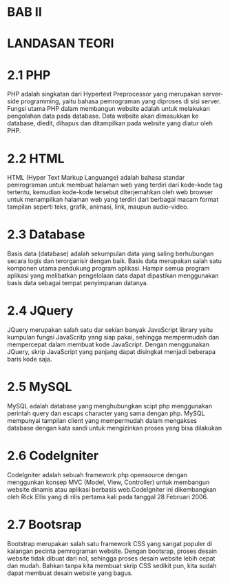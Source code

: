 # BAB II
 
# LANDASAN TEORI

# 2.1 PHP
PHP adalah  singkatan dari  Hypertext Preprocessor yang merupakan server-side programming, yaitu bahasa pemrograman yang diproses di sisi server. Fungsi utama PHP dalam membangun website adalah untuk melakukan pengolahan data pada database. Data website akan dimasukkan ke database, diedit, dihapus dan ditampilkan pada website yang diatur oleh PHP.

# 2.2 HTML
HTML (Hyper Text Markup Languange) adalah bahasa standar pemrograman untuk membuat halaman web yang terdiri dari kode-kode tag  tertentu, kemudian kode-kode tersebut diterjemahkan oleh web browser untuk menampilkan halaman web yang terdiri dari berbagai macam format tampilan seperti teks, grafik, animasi, link, maupun audio-video.

# 2.3 Database
Basis data (database) adalah sekumpulan data yang saling berhubungan secara logis dan terorganisir dengan baik. Basis data merupakan salah satu komponen utama pendukung program aplikasi. Hampir semua program aplikasi yang melibatkan pengelolaan data dapat dipastikan menggunakan basis data sebagai tempat penyimpanan datanya.

# 2.4 JQuery
JQuery merupakan salah satu dar sekian banyak JavaScript library yaitu kumpulan fungsi JavaScritp yang siap pakai, sehingga mempermudah dan mempercepat dalam membuat kode JavaScript. Dengan menggunakan JQuery, skrip JavaScript yang panjang dapat disingkat menjadi beberapa baris kode saja.

# 2.5 MySQL
MySQL adalah database yang menghubungkan scipt php menggunakan perintah query dan escaps character yang sama dengan php. MySQL mempunyai tampilan client yang mempermudah dalam mengakses database dengan kata sandi untuk mengizinkan proses yang bisa dilakukan

# 2.6 CodeIgniter
CodeIgniter adalah sebuah framework php opensource dengan menggunkan konsep MVC (Model, View, Controller) untuk membangun website dinamis atau aplikasi berbasis web.CodeIgniter ini dikembangkan oleh Rick Ellis yang di rilis pertama kali pada tanggal 28 Februari 2006.

# 2.7 Bootsrap	
Bootstrap merupakan salah satu framework CSS yang sangat populer di kalangan pecinta pemrograman website. Dengan bootsrap, proses desain website tidak dibuat dari nol, sehingga proses desain website lebih cepat dan mudah. Bahkan tanpa kita membuat skrip CSS sedikit pun, kita sudah dapat membuat desain website yang bagus.











